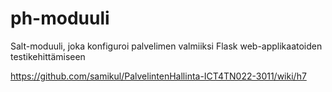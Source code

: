 # ph-moduuli
Salt-moduuli, joka konfiguroi palvelimen valmiiksi Flask web-applikaatoiden testikehittämiseen

https://github.com/samikul/PalvelintenHallinta-ICT4TN022-3011/wiki/h7
